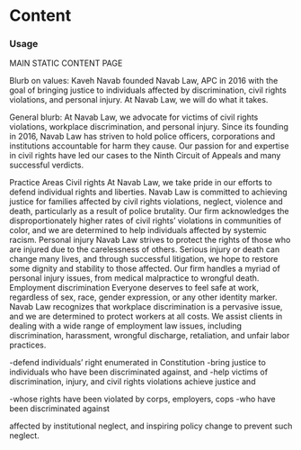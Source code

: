 # Content

### Usage

MAIN STATIC CONTENT PAGE


Blurb on values: Kaveh Navab founded Navab Law, APC in 2016 with the goal of bringing justice to individuals affected by discrimination, civil rights violations, and personal injury. At Navab Law, we will do what it takes.



General blurb: At Navab Law, we advocate for victims of civil rights violations, workplace discrimination, and personal injury. Since its founding in 2016, Navab Law has striven to hold police officers, corporations and institutions accountable for harm they cause. Our passion for and expertise in civil rights have led our cases to the Ninth Circuit of Appeals and many successful verdicts.


Practice Areas
Civil rights
At Navab Law, we take pride in our efforts to defend individual rights and liberties. Navab Law is committed to achieving justice for families affected by civil rights violations, neglect, violence and death, particularly as a result of police brutality. Our firm acknowledges the disproportionately higher rates of civil rights’ violations in communities of color, and we are determined to help individuals affected by systemic racism. 
Personal injury
Navab Law strives to protect the rights of those who are injured due to the carelessness of others. Serious injury or death can change many lives, and through successful litigation, we hope to restore some dignity and stability to those affected. Our firm handles a myriad of personal injury issues, from medical malpractice to wrongful death.
Employment discrimination
Everyone deserves to feel safe at work, regardless of sex, race, gender expression, or any other identity marker. Navab Law recognizes that workplace discrimination is a pervasive issue, and we are determined to protect workers at all costs. We assist clients in dealing with a wide range of employment law issues, including discrimination, harassment, wrongful discharge, retaliation, and unfair labor practices.






-defend individuals’ right enumerated in Constitution
-bring justice to individuals who have been discriminated against, and
-help victims of discrimination, injury, and civil rights violations achieve justice and 

-whose rights have been violated by corps, employers, cops
-who have been discriminated against


 affected by institutional neglect, and inspiring policy change to prevent such neglect. 


